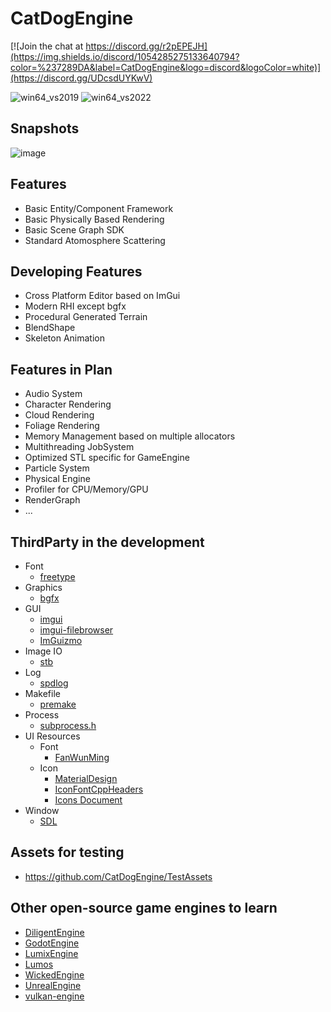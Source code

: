 # CatDogEngine

[![Join the chat at https://discord.gg/r2pEPEJH](https://img.shields.io/discord/1054285275133640794?color=%237289DA&label=CatDogEngine&logo=discord&logoColor=white)](https://discord.gg/UDcsdUYKwV)

![win64_vs2019](https://github.com/CatDogEngine/CatDogEngine/actions/workflows/win64_vs2019.yml/badge.svg?branch=main)
![win64_vs2022](https://github.com/CatDogEngine/CatDogEngine/actions/workflows/win64_vs2022.yml/badge.svg?branch=main)

## Snapshots
![image](https://user-images.githubusercontent.com/75730859/220918348-eb03325a-9b14-4523-956b-88e15cec052c.png)

## Features
* Basic Entity/Component Framework
* Basic Physically Based Rendering
* Basic Scene Graph SDK
* Standard Atomosphere Scattering

## Developing Features
* Cross Platform Editor based on ImGui
* Modern RHI except bgfx
* Procedural Generated Terrain
* BlendShape
* Skeleton Animation

## Features in Plan
* Audio System
* Character Rendering
* Cloud Rendering
* Foliage Rendering
* Memory Management based on multiple allocators
* Multithreading JobSystem
* Optimized STL specific for GameEngine
* Particle System
* Physical Engine
* Profiler for CPU/Memory/GPU
* RenderGraph
* ...

## ThirdParty in the development
* Font
  * [freetype](https://github.com/freetype/freetype)
* Graphics
  * [bgfx](https://github.com/bkaradzic/bgfx)
* GUI
  * [imgui](https://github.com/ocornut/imgui)
  * [imgui-filebrowser](https://github.com/AirGuanZ/imgui-filebrowser)
  * [ImGuizmo](https://github.com/CedricGuillemet/ImGuizmo)
* Image IO
  * [stb](https://github.com/nothings/stb)  
* Log
  * [spdlog](https://github.com/gabime/spdlog)
* Makefile
  * [premake](https://github.com/premake/premake-core)
* Process
  * [subprocess.h](https://github.com/sheredom/subprocess.h)
* UI Resources
  * Font
    * [FanWunMing](https://github.com/ayaka14732/FanWunMing)
  * Icon
    * [MaterialDesign](https://github.com/Templarian/MaterialDesign)
    * [IconFontCppHeaders](https://github.com/juliettef/IconFontCppHeaders)
    * [Icons Document](https://pictogrammers.com/library/mdi/)  
* Window
  * [SDL](https://github.com/libsdl-org/SDL)

## Assets for testing
* https://github.com/CatDogEngine/TestAssets

## Other open-source game engines to learn
* [DiligentEngine](https://github.com/DiligentGraphics/DiligentEngine)
* [GodotEngine](https://github.com/godotengine/godot)
* [LumixEngine](https://github.com/nem0/LumixEngine)
* [Lumos](https://github.com/jmorton06/Lumos)
* [WickedEngine](https://github.com/turanszkij/WickedEngine)
* [UnrealEngine](https://github.com/EpicGames/UnrealEngine)
* [vulkan-engine](https://github.com/Division/vulkan-engine)
